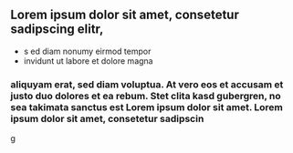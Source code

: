 
## Lorem ipsum dolor sit amet, consetetur sadipscing elitr, 
* s ed diam nonumy eirmod tempor
* invidunt ut labore et dolore magna 
### aliquyam erat, sed diam voluptua. At vero eos et accusam et justo duo dolores et ea rebum. Stet clita kasd gubergren, no sea takimata sanctus est Lorem ipsum dolor sit amet. Lorem ipsum dolor sit amet, consetetur sadipscin
g
